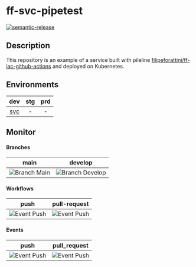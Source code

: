 # ff-svc-pipetest
[![semantic-release](https://img.shields.io/badge/%20%20%F0%9F%93%A6%F0%9F%9A%80-semantic--release-e10079.svg)](https://github.com/semantic-release/semantic-release)

## Description

This repository is an example of a service built with pileline [filipeforattini/ff-iac-github-actions](https://github.com/filipeforattini/ff-iac-github-actions) and deployed on Kubernetes.

## Environments

| dev | stg | prd |
|:---:|:---:|:---:|
| [svc](https://ff-svc-nodejs.dev.forattini.app/) | - | - |


## Monitor

#### Branches

| main | develop |
| :---: | :---: |
| ![Branch Main](https://github.com/filipeforattini/ff-svc-pipetest/actions/workflows/push.yml/badge.svg?branch=main) | ![Branch Develop](https://github.com/filipeforattini/ff-svc-pipetest/actions/workflows/push.yml/badge.svg?branch=main) |

#### Workflows

| push | pull-request |
| :---: | :---: |
| ![Event Push](https://github.com/filipeforattini/ff-svc-pipetest/actions/workflows/push.yml/badge.svg) | ![Event Push](https://github.com/filipeforattini/ff-svc-pipetest/actions/workflows/pull-request.yml/badge.svg) |

#### Events

| push | pull_request |
| :---: | :---: |
| ![Event Push](https://github.com/filipeforattini/ff-svc-pipetest/actions/workflows/push.yml/badge.svg?event=push) | ![Event Push](https://github.com/filipeforattini/ff-svc-pipetest/actions/workflows/pull-request.yml/badge.svg?event=pull_request) |

